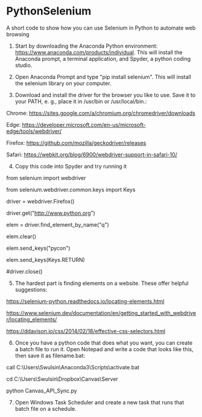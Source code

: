 # PythonSelenium
A short code to show how you can use Selenium in Python to automate web browsing

1) Start by downloading the Anaconda Python environment: https://www.anaconda.com/products/individual. This will install the Anaconda prompt, a terminal application, and Spyder, a python coding studio.

2) Open Anaconda Prompt and type "pip install selenium". This will install the selenium library on your computer.

3) Download and install the driver for the browser you like to use. Save it to your PATH, e. g., place it in /usr/bin or /usr/local/bin.:

Chrome: 	https://sites.google.com/a/chromium.org/chromedriver/downloads

Edge: 	https://developer.microsoft.com/en-us/microsoft-edge/tools/webdriver/

Firefox: 	https://github.com/mozilla/geckodriver/releases

Safari: 	https://webkit.org/blog/6900/webdriver-support-in-safari-10/

4) Copy this code into Spyder and try running it

from selenium import webdriver

from selenium.webdriver.common.keys import Keys

driver = webdriver.Firefox()

driver.get("http://www.python.org")

elem = driver.find_element_by_name("q")

elem.clear()

elem.send_keys("pycon")

elem.send_keys(Keys.RETURN)

#driver.close()

5) The hardest part is finding elements on a website. These offer helpful suggestions:

https://selenium-python.readthedocs.io/locating-elements.html

https://www.selenium.dev/documentation/en/getting_started_with_webdriver/locating_elements/

https://ddavison.io/css/2014/02/18/effective-css-selectors.html



6) Once you have a python code that does what you want, you can create a batch file to run it. Open Notepad and write a code that looks like this, then save it as filename.bat:

call C:\Users\Swulsin\Anaconda3\Scripts\activate.bat

cd C:\Users\Swulsin\Dropbox\Canvas\Server

python Canvas_API_Sync.py


7) Open Windows Task Scheduler and create a new task that runs that batch file on a schedule.
